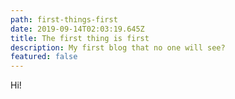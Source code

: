 ```yaml
---
path: first-things-first
date: 2019-09-14T02:03:19.645Z
title: The first thing is first
description: My first blog that no one will see?
featured: false
---
```

Hi!
